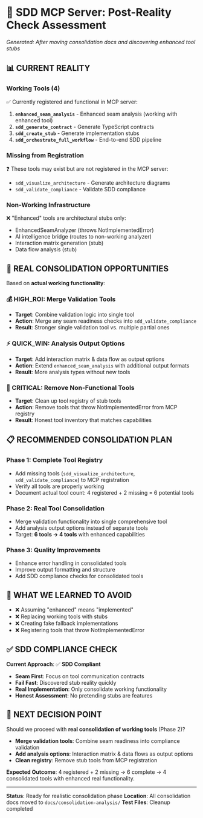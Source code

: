 # 🎯 **SDD MCP Server: Post-Reality Check Assessment**

_Generated: After moving consolidation docs and discovering enhanced tool stubs_

## 📊 **CURRENT REALITY**

### **Working Tools (4)**

✅ Currently registered and functional in MCP server:

1. **`enhanced_seam_analysis`** - Enhanced seam analysis (working with enhanced tool)
2. **`sdd_generate_contract`** - Generate TypeScript contracts
3. **`sdd_create_stub`** - Generate implementation stubs
4. **`sdd_orchestrate_full_workflow`** - End-to-end SDD pipeline

### **Missing from Registration**

❓ These tools may exist but are not registered in the MCP server:

- `sdd_visualize_architecture` - Generate architecture diagrams
- `sdd_validate_compliance` - Validate SDD compliance

### **Non-Working Infrastructure**

❌ "Enhanced" tools are architectural stubs only:

- EnhancedSeamAnalyzer (throws NotImplementedError)
- AI intelligence bridge (routes to non-working analyzer)
- Interaction matrix generation (stub)
- Data flow analysis (stub)

## 🔧 **REAL CONSOLIDATION OPPORTUNITIES**

Based on **actual working functionality**:

### **💰 HIGH_ROI: Merge Validation Tools**

- **Target**: Combine validation logic into single tool
- **Action**: Merge any seam readiness checks into `sdd_validate_compliance`
- **Result**: Stronger single validation tool vs. multiple partial ones

### **⚡ QUICK_WIN: Analysis Output Options**

- **Target**: Add interaction matrix & data flow as output options
- **Action**: Extend `enhanced_seam_analysis` with additional output formats
- **Result**: More analysis types without new tools

### **🎯 CRITICAL: Remove Non-Functional Tools**

- **Target**: Clean up tool registry of stub tools
- **Action**: Remove tools that throw NotImplementedError from MCP registry
- **Result**: Honest tool inventory that matches capabilities

## 📋 **RECOMMENDED CONSOLIDATION PLAN**

### **Phase 1: Complete Tool Registry**

- Add missing tools (`sdd_visualize_architecture`, `sdd_validate_compliance`) to MCP registration
- Verify all tools are properly working
- Document actual tool count: 4 registered + 2 missing = 6 potential tools

### **Phase 2: Real Tool Consolidation**

- Merge validation functionality into single comprehensive tool
- Add analysis output options instead of separate tools
- Target: **6 tools → 4 tools** with enhanced capabilities

### **Phase 3: Quality Improvements**

- Enhance error handling in consolidated tools
- Improve output formatting and structure
- Add SDD compliance checks for consolidated tools

## 🚫 **WHAT WE LEARNED TO AVOID**

- ❌ Assuming "enhanced" means "implemented"
- ❌ Replacing working tools with stubs
- ❌ Creating fake fallback implementations
- ❌ Registering tools that throw NotImplementedError

## ✅ **SDD COMPLIANCE CHECK**

**Current Approach**: ✅ **SDD Compliant**

- **Seam First**: Focus on tool communication contracts
- **Fail Fast**: Discovered stub reality quickly
- **Real Implementation**: Only consolidate working functionality
- **Honest Assessment**: No pretending stubs are features

## 🎯 **NEXT DECISION POINT**

Should we proceed with **real consolidation of working tools** (Phase 2)?

- **Merge validation tools**: Combine seam readiness into compliance validation
- **Add analysis options**: Interaction matrix & data flows as output options
- **Clean registry**: Remove stub tools from MCP registration

**Expected Outcome**: 4 registered + 2 missing → 6 complete → 4 consolidated tools with enhanced real functionality.

---

**Status**: Ready for realistic consolidation phase
**Location**: All consolidation docs moved to `docs/consolidation-analysis/`
**Test Files**: Cleanup completed

